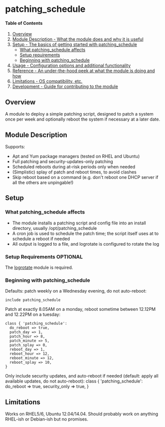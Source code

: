 # patching_schedule

#### Table of Contents

1. [Overview](#overview)
2. [Module Description - What the module does and why it is useful](#module-description)
3. [Setup - The basics of getting started with patching_schedule](#setup)
    * [What patching_schedule affects](#what-patching_schedule-affects)
    * [Setup requirements](#setup-requirements)
    * [Beginning with patching_schedule](#beginning-with-patching_schedule)
4. [Usage - Configuration options and additional functionality](#usage)
5. [Reference - An under-the-hood peek at what the module is doing and how](#reference)
5. [Limitations - OS compatibility, etc.](#limitations)
6. [Development - Guide for contributing to the module](#development)

## Overview

A module to deploy a simple patching script, designed to patch a system once
per week and optionally reboot the system if necessary at a later date.

## Module Description

Supports:

* Apt and Yum package managers (tested on RHEL and Ubuntu)
* Full patching and security-updates-only patching
* Scheduled reboots during at-risk periods only when needed
* (Simplistic) splay of patch and reboot times, to avoid clashes
* Skip reboot based on a command (e.g. don't reboot one DHCP server if all the others are unpingable!)

## Setup

### What patching_schedule affects

* The module installs a patching script and config file into an install directory, usually /opt/patching_schedule
* A cron job is used to schedule the patch time; the script itself uses at to schedule a reboot if needed
* All output is logged to a file, and logrotate is configured to rotate the log

### Setup Requirements **OPTIONAL**

The [logrotate](https://forge.puppetlabs.com/rodjek/logrotate) module is required.

### Beginning with patching_schedule

Defaults: patch weekly on a Wednesday evening, do not auto-reboot:

    include patching_schedule

Patch at exactly 8.05AM on a monday, reboot sometime between 12.12PM and 12.22PM on a tuesday:
    
    class { 'patching_schedule':
      do_reboot => true,
      patch_day => 1,
      patch_hour => 8,
      patch_minute => 5,
      patch_splay => 0,
      reboot_day => 1,
      reboot_hour => 12,
      reboot_minute => 12,
      reboot_splay => 10,
    }

Only include security updates, and auto-reboot if needed (default: apply all available updates, do not auto-reboot):
    class { 'patching_schedule':
      do_reboot => true,
      security_only => true,
    }

## Limitations

Works on RHEL5/6, Ubuntu 12.04/14.04. Should probably work on anything RHEL-ish or Debian-ish but no promises.

